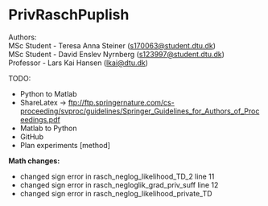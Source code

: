 # PrivRaschPuplish

Authors:<br /> 
MSc Student - Teresa Anna Steiner (s170063@student.dtu.dk)<br /> 
MSc Student - David Enslev Nyrnberg (s123997@student.dtu.dk)<br /> 
Professor - Lars Kai Hansen (lkai@dtu.dk)<br /> 

TODO:
- Python to Matlab
- ShareLatex -> ftp://ftp.springernature.com/cs-proceeding/svproc/guidelines/Springer_Guidelines_for_Authors_of_Proceedings.pdf
- Matlab to Python
- GitHub
- Plan experiments [method]

**Math changes:**
- changed sign error in rasch_neglog_likelihood_TD_2 line 11
- changed sign error in rasch_negloglik_grad_priv_suff line 12
- changed sign error in rasch_neglog_likelihood_private_TD
